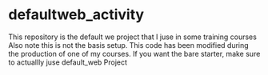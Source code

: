 # defaultweb_activity
This repository is the default we project that I juse in some training courses
Also note this is not the basis setup. This code has been modified during the production of one of my courses. If you want the bare starter, make sure to actuallly juse default_web Project
